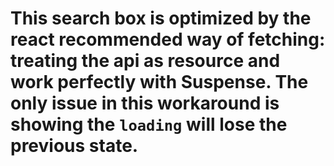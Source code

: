 # This search box is optimized by the react recommended way of fetching: treating the api as resource and work perfectly with Suspense. The only issue in this workaround is showing the `loading` will lose the previous state.